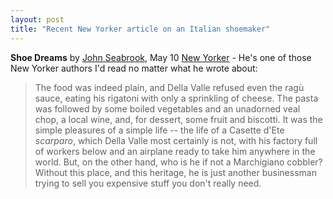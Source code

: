 ```yaml
---
layout: post
title: "Recent New Yorker article on an Italian shoemaker"
---
```




<b>Shoe Dreams</b> by <a href="http://www.booknoise.net/johnseabrook/bio/index.html">John Seabrook</a>, May 10 <a href="http://www.newyorker.com/">New Yorker</a> - He's one of those New Yorker authors I'd read no matter what he wrote about:

<blockquote>The food was indeed plain, and Della Valle refused even the rag&ugrave; sauce, eating his rigatoni with only a sprinkling of cheese. The pasta was followed by some boiled vegetables and an unadorned veal chop, a local wine, and, for dessert, some fruit and biscotti. It was the simple pleasures of a simple life -- the life of a Casette d'Ete <em>scarparo</em>, which Della Valle most certainly is not, with his factory full of workers below and an airplane ready to take him anywhere in the world. But, on the other hand, who is he if not a Marchigiano cobbler? Without this place, and this heritage, he is just another businessman trying to sell you expensive stuff you don't really need.</blockquote>


